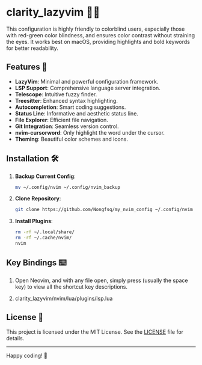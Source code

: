 # clarity_lazyvim 🌈✨

This configuration is highly friendly to colorblind users, especially those with red-green color blindness, and ensures color contrast without straining the eyes. It works best on macOS, providing highlights and bold keywords for better readability.

## Features 🌟

- **LazyVim**: Minimal and powerful configuration framework.
- **LSP Support**: Comprehensive language server integration.
- **Telescope**: Intuitive fuzzy finder.
- **Treesitter**: Enhanced syntax highlighting.
- **Autocompletion**: Smart coding suggestions.
- **Status Line**: Informative and aesthetic status line.
- **File Explorer**: Efficient file navigation.
- **Git Integration**: Seamless version control.
- **nvim-cursorword**: Only highlight the word under the cursor.
- **Theming**: Beautiful color schemes and icons.

## Installation 🛠️

1. **Backup Current Config**:
   ```sh
   mv ~/.config/nvim ~/.config/nvim_backup
   ```

2. **Clone Repository**:
   ```sh
   git clone https://github.com/Nongfsq/my_nvim_config ~/.config/nvim
   ```

3. **Install Plugins**:
    ```sh
    rm -rf ~/.local/share/
    rm -rf ~/.cache/nvim/
    nvim
    ```
## Key Bindings ⌨️

1. Open Neovim, and with any file open, 
       simply press <leader> (usually the space key) to view all the shortcut key descriptions.

2. clarity_lazyvim/nvim/lua/plugins/lsp.lua

## License 📄

This project is licensed under the MIT License. See the [LICENSE](LICENSE) file for details.

---

Happy coding! 🚀
